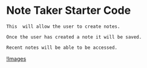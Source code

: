 # Note Taker Starter Code
```
This  will allow the user to create notes. 

Once the user has created a note it will be saved. 

Recent notes will be able to be accessed. 

```
[!Images](NoteTaker.jpg)

